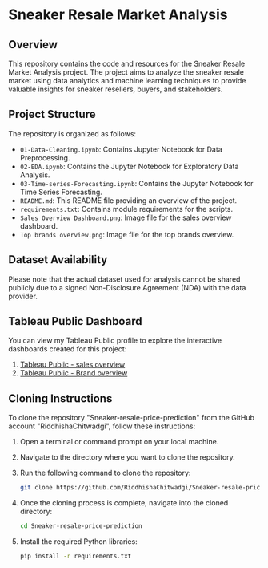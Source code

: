 # Sneaker Resale Market Analysis

## Overview
This repository contains the code and resources for the Sneaker Resale Market Analysis project. The project aims to analyze the sneaker resale market using data analytics and machine learning techniques to provide valuable insights for sneaker resellers, buyers, and stakeholders.

## Project Structure
The repository is organized as follows:
- `01-Data-Cleaning.ipynb`: Contains Jupyter Notebook for Data Preprocessing.
- `02-EDA.ipynb`: Contains the Jupyter Notebook for Exploratory Data Analysis.
- `03-Time-series-Forecasting.ipynb`: Contains the Jupyter Notebook for Time Series Forecasting.
- `README.md`: This README file providing an overview of the project.
- `requirements.txt`: Contains module requirements for the scripts.
- `Sales Overview Dashboard.png`: Image file for the sales overview dashboard.
- `Top brands overview.png`: Image file for the top brands overview.
  
## Dataset Availability
Please note that the actual dataset used for analysis cannot be shared publicly due to a signed Non-Disclosure Agreement (NDA) with the data provider. 

## Tableau Public Dashboard

You can view my Tableau Public profile to explore the interactive dashboards created for this project:

1. [Tableau Public - sales overview](https://public.tableau.com/app/profile/riddhisha.chitwadgi/viz/Sneakerresalesalesoverview/SalesOverviewDashboard)
2. [Tableau Public - Brand overview](https://public.tableau.com/app/profile/riddhisha.chitwadgi/viz/Sneakerresalebrandoverview/Topbrandsoverview)

## Cloning Instructions

To clone the repository "Sneaker-resale-price-prediction" from the GitHub account "RiddhishaChitwadgi", follow these instructions:

1. Open a terminal or command prompt on your local machine.

2. Navigate to the directory where you want to clone the repository.

3. Run the following command to clone the repository:
   ```bash
   git clone https://github.com/RiddhishaChitwadgi/Sneaker-resale-price-prediction.git
   ```
4. Once the cloning process is complete, navigate into the cloned directory:
   ```bash
   cd Sneaker-resale-price-prediction
   ```
5. Install the required Python libraries:
    ```bash
   pip install -r requirements.txt
   ```
